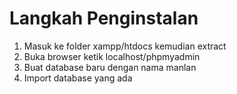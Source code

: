 # Langkah Penginstalan

1. Masuk ke folder xampp/htdocs kemudian extract
2. Buka browser ketik localhost/phpmyadmin
3. Buat database baru dengan nama manlan
4. Import database yang ada 




